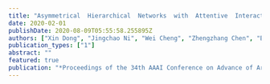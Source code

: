 ```yaml
---
title: "Asymmetrical  Hierarchical  Networks  with  Attentive  Interactions  for  Interpretable  Review-based  Recommendation"
date: 2020-02-01
publishDate: 2020-08-09T05:55:58.255895Z
authors: ["Xin Dong", "Jingchao Ni", "Wei Cheng", "Zhengzhang Chen", "Bo Zong", "Dongjin Song", "Yanchi Liu", "Haifeng Chen", "Gerard de Melo"]
publication_types: ["1"]
abstract: ""
featured: true
publication: "*Proceedings of the 34th AAAI Conference on Advance of Artificial Intelligence (AAAI)*"
---
```

